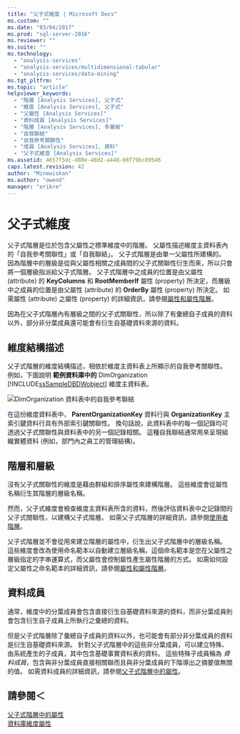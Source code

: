 ```yaml
---
title: "父子式維度 | Microsoft Docs"
ms.custom: ""
ms.date: "03/04/2017"
ms.prod: "sql-server-2016"
ms.reviewer: ""
ms.suite: ""
ms.technology: 
  - "analysis-services"
  - "analysis-services/multidimensional-tabular"
  - "analysis-services/data-mining"
ms.tgt_pltfrm: ""
ms.topic: "article"
helpviewer_keywords: 
  - "階層 [Analysis Services], 父子式"
  - "維度 [Analysis Services], 父子式"
  - "父屬性 [Analysis Services]"
  - "資料成員 [Analysis Services]"
  - "階層 [Analysis Services], 多層級"
  - "自我聯結"
  - "自我參考關聯性"
  - "成員 [Analysis Services], 資料"
  - "父子式維度 [Analysis Services]"
ms.assetid: 4657f5dc-d88e-48d2-a448-08f79bc89546
caps.latest.revision: 42
author: "Minewiskan"
ms.author: "owend"
manager: "erikre"
---
```

# 父子式維度
  父子式階層是位於包含父屬性之標準維度中的階層。 父屬性描述維度主資料表內的「自我參考關聯性」或「自我聯結」。 父子式階層是由單一父屬性所建構的。 因為階層中的層級是從與父屬性相關之成員間的父子式關聯性衍生而來，所以只會將一個層級指派給父子式階層。 父子式階層中之成員的位置是由父屬性 (attribute) 的 **KeyColumns** 和 **RootMemberIf** 屬性 (property) 所決定，而層級中之成員的位置是由父屬性 (attribute) 的 **OrderBy** 屬性 (property) 所決定。 如需屬性 (attribute) 之屬性 (property) 的詳細資訊，請參閱[屬性和屬性階層](../../analysis-services/multidimensional-models-olap-logical-dimension-objects/attributes-and-attribute-hierarchies.md)。  
  
 因為在父子式階層內有層級之間的父子式關聯性，所以除了有彙總自子成員的資料以外，部分非分葉成員還可能會有衍生自基礎資料來源的資料。  
  
## 維度結構描述  
 父子式階層的維度結構描述，相依於維度主資料表上所顯示的自我參考關聯性。 例如，下圖說明 **範例資料庫中的** DimOrganization [!INCLUDE[ssSampleDBDWobject](../../includes/sssampledbdwobject-md.md)] 維度主資料表。  
  
 ![DimOrganization 資料表中的自我參考聯結](../../analysis-services/multidimensional-models/media/dimorganization.png "DimOrganization 資料表中的自我參考聯結")  
  
 在這份維度資料表中， **ParentOrganizationKey** 資料行與 **OrganizationKey** 主索引鍵資料行具有外部索引鍵關聯性。 換句話說，此資料表中的每一個記錄均可透過父子式關聯性與資料表中的另一個記錄相關。 這種自我聯結通常用來呈現組織實體資料 (例如，部門內之員工的管理結構)。  
  
## 階層和層級  
 沒有父子式關聯性的維度是藉由群組和排序屬性來建構階層。 這些維度會從屬性名稱衍生其階層的層級名稱。  
  
 然而，父子式維度會檢查維度主資料表所含的資料，然後評估資料表中之記錄間的父子式關聯性，以建構父子式階層。 如需父子式階層的詳細資訊，請參閱[使用者階層](../../analysis-services/multidimensional-models-olap-logical-dimension-objects/user-hierarchies.md)。  
  
 父子式階層並不會從用來建立階層的屬性中，衍生出父子式階層中的層級名稱。 這些維度會改為使用命名範本以自動建立層級名稱，這個命名範本是您在父屬性之層級指定的字串運算式，而父屬性會控制屬性產生屬性階層的方式。 如需如何設定父屬性之命名範本的詳細資訊，請參閱[屬性和屬性階層](../../analysis-services/multidimensional-models-olap-logical-dimension-objects/attributes-and-attribute-hierarchies.md)。  
  
## 資料成員  
 通常，維度中的分葉成員會包含直接衍生自基礎資料來源的資料，而非分葉成員則會包含衍生自子成員上所執行之彙總的資料。  
  
 但是父子式階層除了彙總自子成員的資料以外，也可能會有部分非分葉成員的資料是衍生自基礎資料來源。 針對父子式階層中的這些非分葉成員，可以建立特殊、由系統產生的子成員，其中包含基礎事實資料表的資料。 這些特殊子成員稱為 *資料成員*，包含與非分葉成員直接相關聯而且與非分葉成員的下階導出之摘要值無關的值。 如需資料成員的詳細資訊，請參閱[父子式階層中的屬性](../../analysis-services/multidimensional-models/attributes-in-parent-child-hierarchies.md)。  
  
## 請參閱＜  
 [父子式階層中的屬性](../../analysis-services/multidimensional-models/attributes-in-parent-child-hierarchies.md)   
 [資料庫維度屬性](../../analysis-services/multidimensional-models-olap-logical-dimension-objects/database-dimension-properties.md)  
  
  